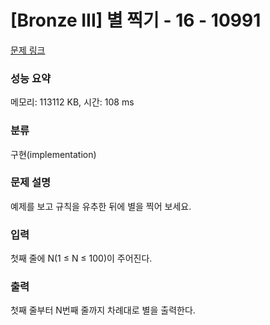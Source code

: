 # [Bronze III] 별 찍기 - 16 - 10991 

[문제 링크](https://www.acmicpc.net/problem/10991) 

### 성능 요약

메모리: 113112 KB, 시간: 108 ms

### 분류

구현(implementation)

### 문제 설명

<p>예제를 보고 규칙을 유추한 뒤에 별을 찍어 보세요.</p>

### 입력 

 <p>첫째 줄에 N(1 ≤ N ≤ 100)이 주어진다.</p>

### 출력 

 <p>첫째 줄부터 N번째 줄까지 차례대로 별을 출력한다.</p>

